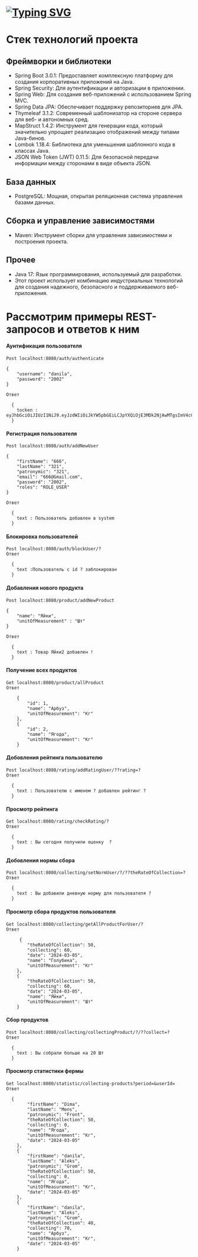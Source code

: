# [![Typing SVG](https://readme-typing-svg.herokuapp.com?color=%FFFFFF&lines=Test+task+for+relex)](https://git.io/typing-svg)

# Стек технологий проекта
## Фреймворки и библиотеки
* Spring Boot 3.0.1: Предоставляет комплексную платформу для создания корпоративных приложений на Java.
* Spring Security: Для аутентификации и авторизации в приложении.
* Spring Web: Для создания веб-приложений с использованием Spring MVC.
* Spring Data JPA: Обеспечивает поддержку репозиториев для JPA.
* Thymeleaf 3.1.2: Современный шаблонизатор на стороне сервера для веб- и автономных сред.
* MapStruct 1.4.2: Инструмент для генерации кода, который значительно упрощает реализацию отображений между типами Java-бинов.
* Lombok 1.18.4: Библиотека для уменьшения шаблонного кода в классах Java.
* JSON Web Token (JWT) 0.11.5: Для безопасной передачи информации между сторонами в виде объекта JSON.
## База данных
* PostgreSQL: Мощная, открытая реляционная система управления базами данных.
## Сборка и управление зависимостями
* Maven: Инструмент сборки для управления зависимостями и построения проекта.
## Прочее

* Java 17: Язык программирования, используемый для разработки.<br>
* Этот проект использует комбинацию индустриальных технологий для создания надежного, безопасного и поддерживаемого веб-приложения.
# Рассмотрим примеры REST-запросов и ответов к ним
#### Аунтификация пользователя
`Post localhost:8080/auth/authenticate `
```
{
    "username": "danila",
    "password": "2002"
}
```
`Ответ `
```
  {
    tocken : eyJhbGciOiJIUzI1NiJ9.eyJzdWIiOiJkYW5pbGEiLCJpYXQiOjE3MDk2NjAwMTgsImV4cCI6MTcwOTc0NjQxOH0.kBDRiJr9JAoN1gbysHdG2TdQ6J_PPqHx4cr8_Rn3MXY
  }
```
#### Регистрация пользователя
`Post localhost:8080/auth/addNewUser `
```
{
    "firstName": "666",
    "lastName": "321",
    "patronymic": "321",
    "email": "666@Gmail.com",
    "password": "2002",
    "roles": "ROLE_USER"
}
```
`Ответ `
```
  {
    text : Пользователь добавлен в system
  }
```
#### Блокировка пользователей
`Post localhost:8080/auth/blockUser/? ` <br>
`Ответ `
```
  {
    text :Пользователь с id ? заблокирован
  }
```
#### Добавления нового продукта
`Post localhost:8080/product/addNewProduct ` <br>
```
{
    "name": "Яйки",
    "unitOfMeasurement" : "Шт"
}
```
`Ответ `
```
  {
    text : Товар Яйки2 добавлен !
  }
```
#### Получение всех продуктов
`Get localhost:8080/product/allProduct ` <br>
`Ответ `
```
    {
        "id": 1,
        "name": "Арбуз",
        "unitOfMeasurement": "Кг"
    },
    {
        "id": 2,
        "name": "Ягода",
        "unitOfMeasurement": "Кг"
    }   
```
#### Добовления рейтинга пользователю
`Post localhost:8080/rating/addRatingUser/??rating=? ` <br>
`Ответ `
```
  {
    text : Пользователю c именем ? добавлен рейтинг ?
  }
```
#### Просмотр рейтинга
`Get localhost:8080/rating/checkRating/? ` <br>
`Ответ `
```
  {
    text : Вы сегодня получили оценку  ?
  }  
```
#### Добовления нормы сбора
`Post localhost:8080/collecting/setNormUser/?/??theRateOfCollection=? ` <br>
`Ответ `
```
  {
    text : Вы добавили дневную норму для пользователя ?
  }
```
#### Просмотр сбора продуктов пользователя
`Get localhost:8080/collecting/getAllProductForUser/? ` <br>
`Ответ `
```
     {
        "theRateOfCollection": 50,
        "collecting": 60,
        "date": "2024-03-05",
        "name": "Голубика",
        "unitOfMeasurement": "Кг"
    },
    {
        "theRateOfCollection": 50,
        "collecting": 60,
        "date": "2024-03-05",
        "name": "Яйки",
        "unitOfMeasurement": "Шт"
    } 
```
#### Сбор продуктов
`Post localhost:8080/collecting/collectingProduct/?/??collect=? ` <br>
`Ответ `
```
  {
    text : Вы собрали больше на 20 Шт 
  }
```
#### Просмотр статистики фермы
`Get localhost:8080/statistic/collecting-products?period=&userId= ` <br>
`Ответ `
```
  {
        "firstName": "Dima",
        "lastName": "Mens",
        "patronymic": "Front",
        "theRateOfCollection": 50,
        "collecting": 0,
        "name": "Ягода",
        "unitOfMeasurement": "Кг",
        "date": "2024-03-05"
    },
    {
        "firstName": "danila",
        "lastName": "Aleks",
        "patronymic": "Grom",
        "theRateOfCollection": 50,
        "collecting": 0,
        "name": "Ягода",
        "unitOfMeasurement": "Кг",
        "date": "2024-03-05"
    },
    {
        "firstName": "danila",
        "lastName": "Aleks",
        "patronymic": "Grom",
        "theRateOfCollection": 40,
        "collecting": 70,
        "name": "Арбуз",
        "unitOfMeasurement": "Кг",
        "date": "2024-03-05"
    }
```
